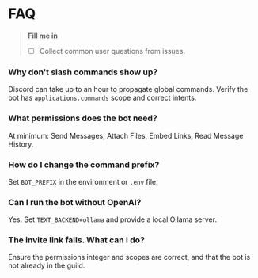 # FAQ

> **Fill me in**
> - [ ] Collect common user questions from issues.

### Why don't slash commands show up?
Discord can take up to an hour to propagate global commands. Verify the bot has `applications.commands` scope and correct intents.

### What permissions does the bot need?
At minimum: Send Messages, Attach Files, Embed Links, Read Message History.

### How do I change the command prefix?
Set `BOT_PREFIX` in the environment or `.env` file.

### Can I run the bot without OpenAI?
Yes. Set `TEXT_BACKEND=ollama` and provide a local Ollama server.

### The invite link fails. What can I do?
Ensure the permissions integer and scopes are correct, and that the bot is not already in the guild.
